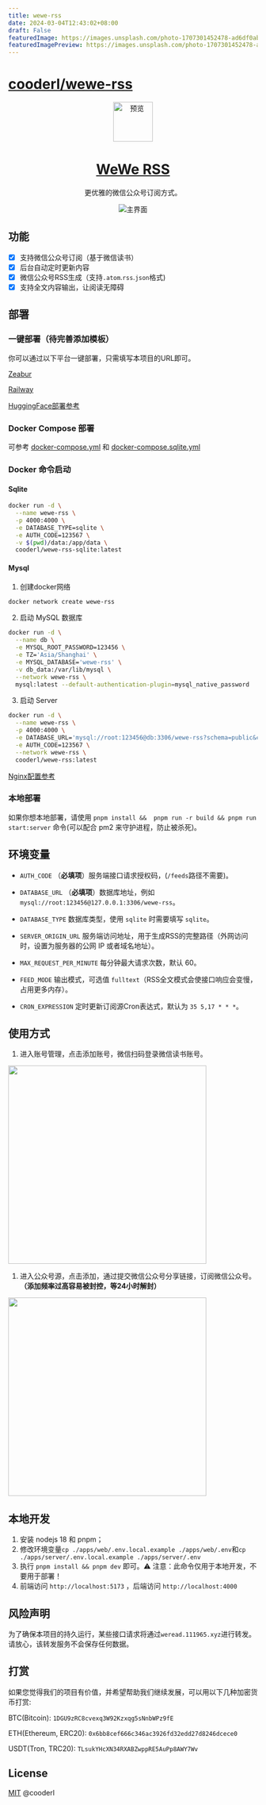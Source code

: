 ```yaml
---
title: wewe-rss
date: 2024-03-04T12:43:02+08:00
draft: False
featuredImage: https://images.unsplash.com/photo-1707301452478-ad6df0ab40f0?ixid=M3w0NjAwMjJ8MHwxfHJhbmRvbXx8fHx8fHx8fDE3MDk1MjczNTR8&ixlib=rb-4.0.3
featuredImagePreview: https://images.unsplash.com/photo-1707301452478-ad6df0ab40f0?ixid=M3w0NjAwMjJ8MHwxfHJhbmRvbXx8fHx8fHx8fDE3MDk1MjczNTR8&ixlib=rb-4.0.3
---
```


# [cooderl/wewe-rss](https://github.com/cooderl/wewe-rss)

<div align="center">
<img src="https://raw.githubusercontent.com/cooderl/wewe-rss/main/assets/logo.png" width="80" alt="预览"/>

<h1 align="center"><a href="https://github.com/cooderl/wewe-rss">WeWe RSS</a></h1>

更优雅的微信公众号订阅方式。

![主界面](https://raw.githubusercontent.com/cooderl/wewe-rss/main/assets/preview1.png)

</div>

## 功能

- [x]  支持微信公众号订阅（基于微信读书）
- [x]  后台自动定时更新内容
- [x]  微信公众号RSS生成（支持`.atom`\.`rss`\.`json`格式)
- [x]  支持全文内容输出，让阅读无障碍

## 部署

### 一键部署（待完善添加模板）

你可以通过以下平台一键部署，只需填写本项目的URL即可。

[Zeabur](https://zeabur.com/)

[Railway](https://railway.app/)

[HuggingFace部署参考](https://github.com/cooderl/wewe-rss/issues/32)

### Docker Compose 部署

可参考 [docker-compose.yml](https://github.com/cooderl/wewe-rss/blob/main/docker-compose.yml) 和 [docker-compose.sqlite.yml](https://github.com/cooderl/wewe-rss/blob/main/docker-compose.sqlite.yml)

### Docker 命令启动

#### Sqlite

```sh
docker run -d \
  --name wewe-rss \
  -p 4000:4000 \
  -e DATABASE_TYPE=sqlite \
  -e AUTH_CODE=123567 \
  -v $(pwd)/data:/app/data \
  cooderl/wewe-rss-sqlite:latest
```

#### Mysql

1. 创建docker网络

```sh
docker network create wewe-rss
```

2. 启动 MySQL 数据库

```sh
docker run -d \
  --name db \
  -e MYSQL_ROOT_PASSWORD=123456 \
  -e TZ='Asia/Shanghai' \
  -e MYSQL_DATABASE='wewe-rss' \
  -v db_data:/var/lib/mysql \
  --network wewe-rss \
  mysql:latest --default-authentication-plugin=mysql_native_password
```

3. 启动 Server

```sh
docker run -d \
  --name wewe-rss \
  -p 4000:4000 \
  -e DATABASE_URL='mysql://root:123456@db:3306/wewe-rss?schema=public&connect_timeout=30&pool_timeout=30&socket_timeout=30' \
  -e AUTH_CODE=123567 \
  --network wewe-rss \
  cooderl/wewe-rss:latest

```

[Nginx配置参考](https://raw.githubusercontent.com/cooderl/wewe-rss/main/assets/nginx.example.conf)

### 本地部署

如果你想本地部署，请使用 `pnpm install &&  pnpm run -r build && pnpm run start:server` 命令(可以配合 pm2 来守护进程，防止被杀死)。

## 环境变量

- `AUTH_CODE` （**必填项**）服务端接口请求授权码，(`/feeds`路径不需要)。

- `DATABASE_URL` （**必填项**）数据库地址，例如 `mysql://root:123456@127.0.0.1:3306/wewe-rss`。

- `DATABASE_TYPE` 数据库类型，使用 `sqlite` 时需要填写 `sqlite`。

- `SERVER_ORIGIN_URL` 服务端访问地址，用于生成RSS的完整路径（外网访问时，设置为服务器的公网 IP 或者域名地址）。

- `MAX_REQUEST_PER_MINUTE` 每分钟最大请求次数，默认 60。

- `FEED_MODE` 输出模式，可选值 `fulltext`（RSS全文模式会使接口响应会变慢，占用更多内存）。

- `CRON_EXPRESSION` 定时更新订阅源Cron表达式，默认为 `35 5,17 * * *`。


## 使用方式

1. 进入账号管理，点击添加账号，微信扫码登录微信读书账号。
<img width="400" src="./assets/preview2.png"/>

1. 进入公众号源，点击添加，通过提交微信公众号分享链接，订阅微信公众号。
  **（添加频率过高容易被封控，等24小时解封）**
<img width="400" src="./assets/preview3.png"/>


## 本地开发

1. 安装 nodejs 18 和 pnpm；
2. 修改环境变量`cp ./apps/web/.env.local.example ./apps/web/.env`和`cp ./apps/server/.env.local.example ./apps/server/.env`
3. 执行 `pnpm install && pnpm dev` 即可。⚠️ 注意：此命令仅用于本地开发，不要用于部署！
4. 前端访问 `http://localhost:5173` ，后端访问 `http://localhost:4000`

## 风险声明

为了确保本项目的持久运行，某些接口请求将通过`weread.111965.xyz`进行转发。请放心，该转发服务不会保存任何数据。

## 打赏

如果您觉得我们的项目有价值，并希望帮助我们继续发展，可以用以下几种加密货币打赏:

BTC(Bitcoin): `1DGU9zRC8cvexq3W92Kzxqg5sNnbWPz9fE`

ETH(Ethereum, ERC20): `0x6bb8cef666c346ac3926fd32edd27d8246dcece0`

USDT(Tron, TRC20): `TLsukYHcXN34RXABZwppRE5AuPp8AWY7Wv`


## License

[MIT](https://raw.githubusercontent.com/cooderl/wewe-rss/main/LICENSE) @cooderl
